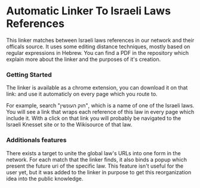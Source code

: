 # Automatic Linker To Israeli Laws References

This linker matches between Israeli laws references in our network and their officals source.
It uses some editing distance techniques, mostly based on regular expressions in Hebrew.
You can find a PDF in the repository which explain more about the linker and the purposes of it's creation.

### Getting Started

The linker is available as a chrome extension, you can download it on that link:   and use it automaticly on every page which you route to.

For example, search "חוק העונשין", which is a name of one of the Israeli laws.
You will see a link that wraps each reference of this law in every page which include it. With a click on that link you will probably be navigated to the Israeli Knesset site
or to the Wikisource of that law.

### Additionals features

There exists a target to unite the global law's URLs into one form in the network. For each match that the linker finds, it also binds a popup which present the future uri 
of the specific law. This feature isn't useful for the user yet, but it was added to the linker in purpose to get this reorganization idea into the public knowledge.
